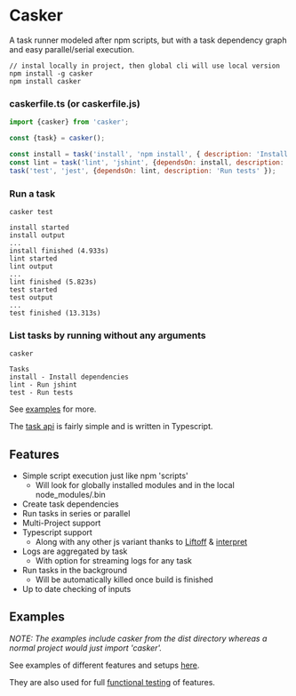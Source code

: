 # Casker

A task runner modeled after npm scripts, but with a task dependency graph and easy parallel/serial execution.

```
// instal locally in project, then global cli will use local version
npm install -g casker
npm install casker
```

### caskerfile.ts (or caskerfile.js)
```javascript
import {casker} from 'casker';

const {task} = casker();

const install = task('install', 'npm install', { description: 'Install dependencies' });
const lint = task('lint', 'jshint', {dependsOn: install, description: 'Run jshint' });
task('test', 'jest', {dependsOn: lint, description: 'Run tests' });
```

### Run a task
```
casker test

install started
install output
...
install finished (4.933s)
lint started
lint output
...
lint finished (5.823s)
test started
test output
...
test finished (13.313s)
```

### List tasks by running without any arguments
```
casker

Tasks
install - Install dependencies
lint - Run jshint
test - Run tests
```

See [examples](examples) for more.

The [task api](src/casker.ts) is fairly simple and is written in Typescript.

## Features

- Simple script execution just like npm 'scripts'
  - Will look for globally installed modules and in the local node_modules/.bin  
- Create task dependencies
- Run tasks in series or parallel
- Multi-Project support
- Typescript support
  - Along with any other js variant thanks to [Liftoff](https://www.npmjs.com/package/liftoff) & [interpret](https://www.npmjs.com/package/interpret)
- Logs are aggregated by task 
  - With option for streaming logs for any task
- Run tasks in the background
  - Will be automatically killed once build is finished
- Up to date checking of inputs

## Examples

*NOTE: The examples include casker from the dist directory whereas a normal project would just import 'casker'.*

See examples of different features and setups [here](examples). 

They are also used for full [functional testing](tests) of features.